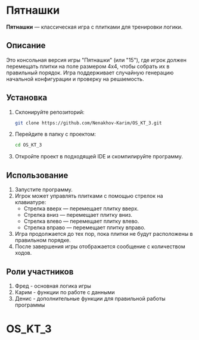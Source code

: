 # Пятнашки

**Пятнашки** — классическая игра с плитками для тренировки логики.

## Описание

Это консольная версия игры "Пятнашки" (или "15"), где игрок должен перемещать плитки на поле размером 4x4, чтобы собрать их в правильный порядок. Игра поддерживает случайную генерацию начальной конфигурации и проверку на решаемость.

## Установка

1. Склонируйте репозиторий:
    ```bash
    git clone https://github.com/Nenakhov-Karim/OS_KT_3.git
    ```

2. Перейдите в папку с проектом:
    ```bash
    cd OS_KT_3
    ```

3. Откройте проект в подходящей IDE и скомпилируйте программу.

## Использование

1. Запустите программу.
2. Игрок может управлять плитками с помощью стрелок на клавиатуре:
    - Стрелка вверх — перемещает плитку вверх.
    - Стрелка вниз — перемещает плитку вниз.
    - Стрелка влево — перемещает плитку влево.
    - Стрелка вправо — перемещает плитку вправо.
3. Игра продолжается до тех пор, пока плитки не будут расположены в правильном порядке.
4. После завершения игры отображается сообщение с количеством ходов.



## Роли участников
1. Фред - основная логика игры
2. Карим - функции по работе с данными
3. Денис - дополнительные функции для правильной работы программы

# OS_KT_3
